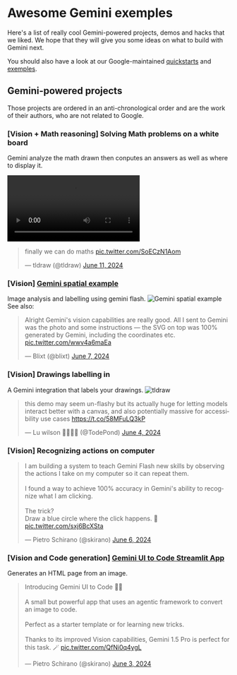 # Awesome Gemini exemples

Here's a list of really cool Gemini-powered projects, demos and hacks that we liked. We hope that they will give you some ideas on what to build with Gemini next.

You should also have a look at our Google-maintained [quickstarts](quickstarts/) and [exemples](exemples/).

## Gemini-powered projects

Those projects are ordered in an anti-chronological order and are the work of their authors, who are not related to Google.

### [Vision + Math reasoning] Solving Math problems on a white board

Gemini analyze the math drawn then conputes an answers as well as where to display it.

<video src="https://video.twimg.com/tweet_video/GPy5adCXEAASRkv.mp4" width="300" /></video>

<blockquote class="twitter-tweet" data-media-max-width="560"><p lang="en" dir="ltr">finally we can do maths <a href="https://t.co/SoECzN1Aom">pic.twitter.com/SoECzN1Aom</a></p>&mdash; tldraw (@tldraw) <a href="https://twitter.com/tldraw/status/1800518368895934606?ref_src=twsrc%5Etfw">June 11, 2024</a></blockquote>

### [Vision] [Gemini spatial example](https://gemini-spatial-example.grantcuster.com/)

Image analysis and labelling using gemini flash.
![Gemini spatial example](https://github.com/GrantCuster/gemini-spatial-example/raw/main/gemini-spatial-example.gif)
See also:

<blockquote class="twitter-tweet"><p lang="en" dir="ltr">Alright Gemini&#39;s vision capabilities are really good. All I sent to Gemini was the photo and some instructions — the SVG on top was 100% generated by Gemini, including the coordinates etc. <a href="https://t.co/wwv4a6maEa">pic.twitter.com/wwv4a6maEa</a></p>&mdash; Blixt (@blixt) <a href="https://twitter.com/blixt/status/1799007168815141163?ref_src=twsrc%5Etfw">June 7, 2024</a></blockquote>

### [Vision] Drawings labelling in [<tldraw/>](https://tldraw.dev/)

A Gemini integration that labels your drawings.
![tldraw](https://pbs.twimg.com/tweet_video_thumb/GPOT8XtXAAEHyxh.jpg)

<blockquote class="twitter-tweet" data-media-max-width="560"><p lang="en" dir="ltr">this demo may seem un-flashy but its actually huge for letting models interact better with a canvas, and also potentially massive for accessibility use cases <a href="https://t.co/58MFuLQ3kP">https://t.co/58MFuLQ3kP</a></p>&mdash; Lu wilson 🏳️‍🌈🏳️‍🌈 (@TodePond) <a href="https://twitter.com/TodePond/status/1797949557042753947?ref_src=twsrc%5Etfw">June 4, 2024</a></blockquote>

### [Vision] Recognizing actions on computer

<blockquote class="twitter-tweet" data-media-max-width="560"><p lang="en" dir="ltr">I am building a system to teach Gemini Flash new skills by observing the actions I take on my computer so it can repeat them.<br><br>I found a way to achieve 100% accuracy in Gemini&#39;s ability to recognize what I am clicking.<br><br>The trick? <br>Draw a blue circle where the click happens. 🔵 <a href="https://t.co/sxj6BcXSta">pic.twitter.com/sxj6BcXSta</a></p>&mdash; Pietro Schirano (@skirano) <a href="https://twitter.com/skirano/status/1798789123391762935?ref_src=twsrc%5Etfw">June 6, 2024</a></blockquote>

### [Vision and Code generation] [Gemini UI to Code Streamlit App](https://github.com/Doriandarko/gemini-ui-to-code)

Generates an HTML page from an image.

<blockquote class="twitter-tweet" data-media-max-width="560"><p lang="en" dir="ltr">Introducing Gemini UI to Code 🧑‍💻<br><br>A small but powerful app that uses an agentic framework to convert an image to code.<br><br>Perfect as a starter template or for learning new tricks.<br><br>Thanks to its improved Vision capabilities, Gemini 1.5 Pro is perfect for this task. 🪄 <a href="https://t.co/QfNi0q4ygL">pic.twitter.com/QfNi0q4ygL</a></p>&mdash; Pietro Schirano (@skirano) <a href="https://twitter.com/skirano/status/1797738751113998345?ref_src=twsrc%5Etfw">June 3, 2024</a></blockquote>
